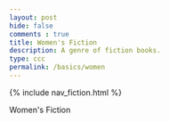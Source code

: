 ```yaml
---
layout: post
hide: false
comments : true
title: Women's Fiction
description: A genre of fiction books.
type: ccc
permalink: /basics/women
---
```


{% include nav_fiction.html %}

Women's Fiction
